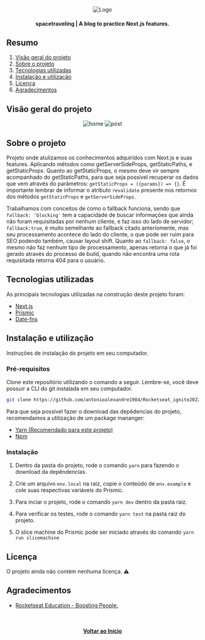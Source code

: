 <div id="top" align="center">
  <div>
    <img src="github/images/spacetraveling-logo.png" alt="Logo">
  </div>
  <h4 align="center">spacetraveling | A blog to practice Next.js features.</h4>
</div>

## Resumo

  <ol>
    <li><a href="#visão-geral-do-projeto">Visão geral do projeto</a></li>
    <li><a href="#sobre-o-projeto">Sobre o projeto</a></li>
    <li><a href="#tecnologias-utilizadas">Tecnologias utilizadas</a></li>
    <li><a href="#instalação-e-utilização">Instalação e utilização</a></li>
    <li><a href="#licença">Licença</a></li>
    <li><a href="#agradecimentos">Agradecimentos</a></li>
  </ol>

## Visão geral do projeto

<div align="center">
  <img src="github/images/1.jpg" alt="home">
  <img src="github/images/2.jpg" alt="post">
</div>

## Sobre o projeto

Projeto onde atulizamos os conhecimentos adquiridos com Next.js e suas features. Aplicando métodos como getServerSideProps,
getStaticPaths, e getStaticProps. Quanto ao getStaticProps, o mesmo deve vir sempre acompanhado do getStaticPaths, para que seja
possível recuperar os dados que vem através do parâmetros: `getStaticProps = ({params}) => {}`. É importante lembrar de informar
o atríbuto `revalidate` presente nos retornos dos métodos `getStaticProps` e `getServerSideProps`.

Trabalhamos com conceitos de como o fallback funciona, sendo que `fallback: 'blocking'` tem a capacidade de buscar informações
que ainda não foram requisitadas por nenhum cliente, e faz isso do lado de servidor; `fallback:true`, é muito semelhante ao
fallback citado anteriomente, mas seu processamento acontece do lado do cliente, o que pode ser ruim para SEO podendo também,
causar layout shift. Quanto ao `fallback: false`, o mesmo não faz nenhum tipo de processamento, apenas retorna o que já foi
gerado através do processo de build, quando não encontra uma rota requisitada retorna 404 para o usuário.

## Tecnologias utilizadas

As principais tecnologias utilizadas na construção deste projeto foram:

* [Next.js](https://nextjs.org/)
* [Prismic](https://prismic.io/)
* [Date-fns](https://date-fns.org/)

## Instalação e utilização

Instruções de instalação do projeto em seu computador.

### Pré-requisitos

Clone este repositório utilizando o comando a seguir. Lembre-se, você deve possuir a CLI do git instalada em seu computador.

```sh
git clone https://github.com/antonioalexandre1984/Rocketseat_ignite2022_React_Chapter_03_Challenger01.git
```
Para que seja possível fazer o download das depêdencias do projeto, recomendamos a utilização de um package mananger:

* [Yarn (Recomendado para este projeto)](https://classic.yarnpkg.com/lang/en/docs/install/#debian-stable)
* [Npm](https://nodejs.org/en/)

### Instalação

1. Dentro da pasta do projeto, rode o comando ```yarn``` para fazendo o download da depêndencias.

2. Crie um arquivo `env.local` na raiz, copie o conteúdo de `env.example` e cole suas respectivas variáveis do Prismic.

3. Para inciar o projeto, rode o comando ```yarn dev``` dentro da pasta raiz.

4. Para verificar os testes, rode o comando `yarn test` na pasta raiz do projeto.

5. O slice machine do Prismic pode ser iniciado através do comando `yarn run slicemachine`

## Licença

 O projeto ainda não contém nenhuma licença. ⚠️

## Agradecimentos

* [Rocketseat Education - Boosting People.](https://www.rocketseat.com.br/)

<br/>
<h4 align="center"><a href="#top">Voltar ao Início</a></h4>


